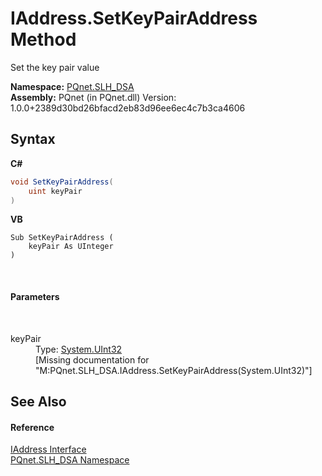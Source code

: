 # IAddress.SetKeyPairAddress Method 
 

Set the key pair value

**Namespace:**&nbsp;<a href="5a51e981-67fd-0177-2098-034d6071509d">PQnet.SLH_DSA</a><br />**Assembly:**&nbsp;PQnet (in PQnet.dll) Version: 1.0.0+2389d30bd26bfacd2eb83d96ee6ec4c7b3ca4606

## Syntax

**C#**<br />
``` C#
void SetKeyPairAddress(
	uint keyPair
)
```

**VB**<br />
``` VB
Sub SetKeyPairAddress ( 
	keyPair As UInteger
)
```

<br />

#### Parameters
&nbsp;<dl><dt>keyPair</dt><dd>Type: <a href="https://docs.microsoft.com/dotnet/api/system.uint32" target="_blank" rel="noopener noreferrer">System.UInt32</a><br />\[Missing <param name="keyPair"/> documentation for "M:PQnet.SLH_DSA.IAddress.SetKeyPairAddress(System.UInt32)"\]</dd></dl>

## See Also


#### Reference
<a href="37b4112a-fbe1-f0a6-708e-bc13cec344c3">IAddress Interface</a><br /><a href="5a51e981-67fd-0177-2098-034d6071509d">PQnet.SLH_DSA Namespace</a><br />